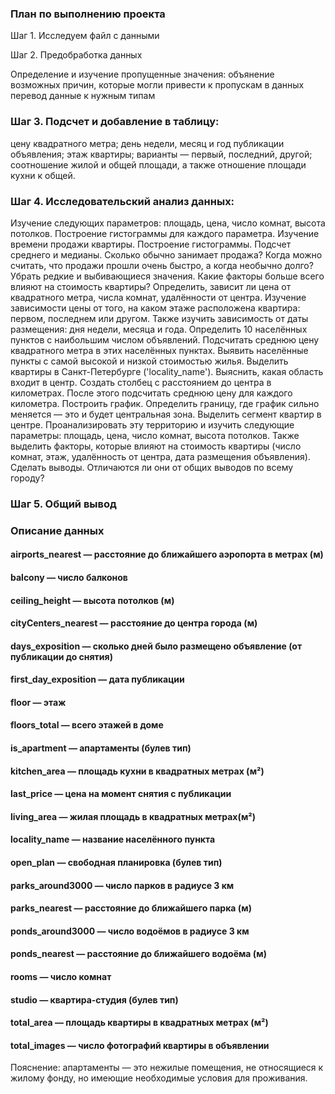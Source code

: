 ### План по выполнению проекта

Шаг 1. Исследуем файл с данными

Шаг 2. Предобработка данных

Определение и изучение пропущенные значения:
объянение возможных причин, которые могли привести к пропускам в данных
перевод данные к нужным типам

### Шаг 3. Подсчет и добавление в таблицу:

цену квадратного метра;
день недели, месяц и год публикации объявления;
этаж квартиры; варианты — первый, последний, другой;
соотношение жилой и общей площади, а также отношение площади кухни к общей.

### Шаг 4. Исследовательский анализ данных:

Изучение следующих параметров: площадь, цена, число комнат, высота потолков. Построение гистограммы для каждого параметра.
Изучение времени продажи квартиры. Построение гистограммы. Подсчет среднего и медианы. Сколько обычно занимает продажа? Когда можно считать, что продажи прошли очень быстро, а когда необычно долго?
Убрать редкие и выбивающиеся значения.
Какие факторы больше всего влияют на стоимость квартиры? Определить, зависит ли цена от квадратного метра, числа комнат, удалённости от центра. Изучение зависимости цены от того, на каком этаже расположена квартира: первом, последнем или другом. Также изучить зависимость от даты размещения: дня недели, месяца и года.
Определить 10 населённых пунктов с наибольшим числом объявлений. Подсчитать среднюю цену квадратного метра в этих населённых пунктах. Выявить населённые пункты с самой высокой и низкой стоимостью жилья.
Выделить квартиры в Санкт-Петербурге ('locality_name'). Выяснить, какая область входит в центр. Создать столбец с расстоянием до центра в километрах. После этого подсчитать среднюю цену для каждого километра. Построить график. Определить границу, где график сильно меняется — это и будет центральная зона.
Выделить сегмент квартир в центре. Проанализировать эту территорию и изучить следующие параметры: площадь, цена, число комнат, высота потолков. Также выделить факторы, которые влияют на стоимость квартиры (число комнат, этаж, удалённость от центра, дата размещения объявления). Сделать выводы. Отличаются ли они от общих выводов по всему городу?

### Шаг 5. Общий вывод


### Описание данных

#### airports_nearest — расстояние до ближайшего аэропорта в метрах (м)
#### balcony — число балконов
#### ceiling_height — высота потолков (м)
#### cityCenters_nearest — расстояние до центра города (м)
#### days_exposition — сколько дней было размещено объявление (от публикации до снятия)
#### first_day_exposition — дата публикации
#### floor — этаж
#### floors_total — всего этажей в доме
#### is_apartment — апартаменты (булев тип)
#### kitchen_area — площадь кухни в квадратных метрах (м²)
#### last_price — цена на момент снятия с публикации
#### living_area — жилая площадь в квадратных метрах(м²)
#### locality_name — название населённого пункта
#### open_plan — свободная планировка (булев тип)
#### parks_around3000 — число парков в радиусе 3 км
#### parks_nearest — расстояние до ближайшего парка (м)
#### ponds_around3000 — число водоёмов в радиусе 3 км
#### ponds_nearest — расстояние до ближайшего водоёма (м)
#### rooms — число комнат
#### studio — квартира-студия (булев тип)
#### total_area — площадь квартиры в квадратных метрах (м²)
#### total_images — число фотографий квартиры в объявлении

Пояснение: апартаменты — это нежилые помещения, не относящиеся к жилому фонду, но имеющие необходимые условия для проживания.

